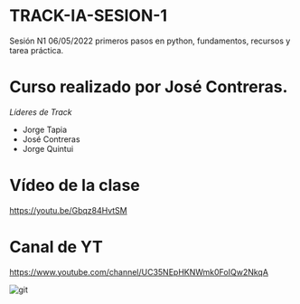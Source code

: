 # TRACK-IA-SESION-1
Sesión N1 06/05/2022 primeros pasos en python, fundamentos, recursos y tarea práctica.

# Curso realizado por José Contreras.

_Líderes de Track_
- Jorge Tapia
- José Contreras 
- Jorge Quintui

# Vídeo de la clase
https://youtu.be/Gbqz84HvtSM

# Canal de YT
https://www.youtube.com/channel/UC35NEpHKNWmk0FoIQw2NkqA


![git](https://user-images.githubusercontent.com/66024934/168454107-3c242c54-a32b-4e88-83d2-19c340169e06.jpg)
